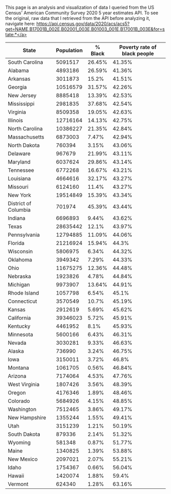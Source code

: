 This page is an analysis and visualization of data I queried from the US Census' American Community Survey 2020 5 year estimates API. To see the original, raw data that I retrieved from the API before analyzing it, navigate here: <a href="https://api.census.gov/data/2020/acs/acs5?get=NAME,B17001B_002E,B02001_003E,B01003_001E,B17001B_003E&for=state:*">https://api.census.gov/data/2020/acs/acs5?get=NAME,B17001B_002E,B02001_003E,B01003_001E,B17001B_003E&for=state:*</a>

|State|Population|% Black|Poverty rate of black people|
|---|---|---|---|
|South Carolina|5091517|26.45%|41.35%|
|Alabama|4893186|26.59%|41.36%|
|Arkansas|3011873|15.2%|41.51%|
|Georgia|10516579|31.57%|42.26%|
|New Jersey|8885418|13.39%|42.53%|
|Mississippi|2981835|37.68%|42.54%|
|Virginia|8509358|19.05%|42.63%|
|Illinois|12716164|14.13%|42.75%|
|North Carolina|10386227|21.35%|42.84%|
|Massachusetts|6873003|7.47%|42.94%|
|North Dakota|760394|3.15%|43.06%|
|Delaware|967679|21.99%|43.11%|
|Maryland|6037624|29.86%|43.14%|
|Tennessee|6772268|16.67%|43.21%|
|Louisiana|4664616|32.17%|43.27%|
|Missouri|6124160|11.4%|43.27%|
|New York|19514849|15.39%|43.34%|
|District of Columbia|701974|45.39%|43.44%|
|Indiana|6696893|9.44%|43.62%|
|Texas|28635442|12.1%|43.97%|
|Pennsylvania|12794885|11.09%|44.06%|
|Florida|21216924|15.94%|44.3%|
|Wisconsin|5806975|6.34%|44.32%|
|Oklahoma|3949342|7.29%|44.33%|
|Ohio|11675275|12.36%|44.48%|
|Nebraska|1923826|4.78%|44.84%|
|Michigan|9973907|13.64%|44.91%|
|Rhode Island|1057798|6.54%|45.1%|
|Connecticut|3570549|10.7%|45.19%|
|Kansas|2912619|5.69%|45.62%|
|California|39346023|5.72%|45.91%|
|Kentucky|4461952|8.1%|45.93%|
|Minnesota|5600166|6.43%|46.31%|
|Nevada|3030281|9.33%|46.63%|
|Alaska|736990|3.24%|46.75%|
|Iowa|3150011|3.72%|46.8%|
|Montana|1061705|0.56%|46.84%|
|Arizona|7174064|4.53%|47.76%|
|West Virginia|1807426|3.56%|48.39%|
|Oregon|4176346|1.89%|48.46%|
|Colorado|5684926|4.15%|48.85%|
|Washington|7512465|3.86%|49.17%|
|New Hampshire|1355244|1.55%|49.41%|
|Utah|3151239|1.21%|50.19%|
|South Dakota|879336|2.14%|51.32%|
|Wyoming|581348|0.87%|51.77%|
|Maine|1340825|1.39%|53.88%|
|New Mexico|2097021|2.07%|55.21%|
|Idaho|1754367|0.66%|56.04%|
|Hawaii|1420074|1.88%|59.4%|
|Vermont|624340|1.28%|63.16%|
